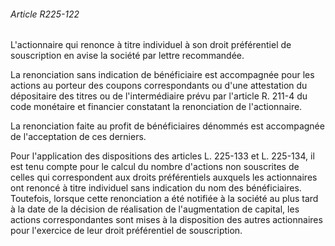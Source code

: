 ###### Article R225-122

L'actionnaire qui renonce à titre individuel à son droit préférentiel de souscription en avise la société par lettre recommandée.

La renonciation sans indication de bénéficiaire est accompagnée pour les actions au porteur des coupons correspondants ou d'une attestation du dépositaire des titres ou de l'intermédiaire prévu par l'article R. 211-4 du code monétaire et financier constatant la renonciation de l'actionnaire.

La renonciation faite au profit de bénéficiaires dénommés est accompagnée de l'acceptation de ces derniers.

Pour l'application des dispositions des articles L. 225-133 et L. 225-134, il est tenu compte pour le calcul du nombre d'actions non souscrites de celles qui correspondent aux droits préférentiels auxquels les actionnaires ont renoncé à titre individuel sans indication du nom des bénéficiaires. Toutefois, lorsque cette renonciation a été notifiée à la société au plus tard à la date de la décision de réalisation de l'augmentation de capital, les actions correspondantes sont mises à la disposition des autres actionnaires pour l'exercice de leur droit préférentiel de souscription.

